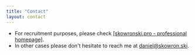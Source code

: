 ```yaml
---
title: "Contact"
layout: contact
---
```


- For recruitment purposes, please check [[skowronski.pro - professional homepage]](https://skowronski.pro).
- In other cases please don't hesitate to reach me at [daniel@skowron.ski](mailto:daniel@skowron.ski).
